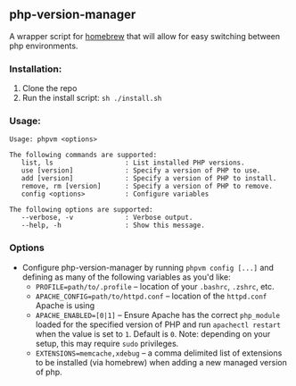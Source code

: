 ## php-version-manager
A wrapper script for [homebrew](http://brew.sh/) that will allow for easy switching between php environments. 

### Installation:
1. Clone the repo
2. Run the install script: `sh ./install.sh`

### Usage:
```
Usage: phpvm <options>

The following commands are supported:
   list, ls                  : List installed PHP versions.
   use [version]             : Specify a version of PHP to use.
   add [version]             : Specify a version of PHP to install.
   remove, rm [version]      : Specify a version of PHP to remove.
   config <options>          : Configure variables

The following options are supported:
   --verbose, -v             : Verbose output.
   --help, -h                : Show this message.
```
### Options
* Configure php-version-manager by running `phpvm config [...]` and defining as many of the following variables as you'd like:
  * `PROFILE=path/to/.profile` – location of your `.bashrc`, `.zshrc`, etc.
  * `APACHE_CONFIG=path/to/httpd.conf` – location of the `httpd.conf` Apache is using 
  * `APACHE_ENABLED=[0|1]` – Ensure Apache has the correct `php_module` loaded for the specified version of PHP and run `apachectl restart` when the value is set to `1`. Default is `0`. Note: depending on your setup, this may require `sudo` privileges.
  * `EXTENSIONS=memcache,xdebug` – a comma delimited list of extensions to be installed (via homebrew) when adding a new managed version of php.
